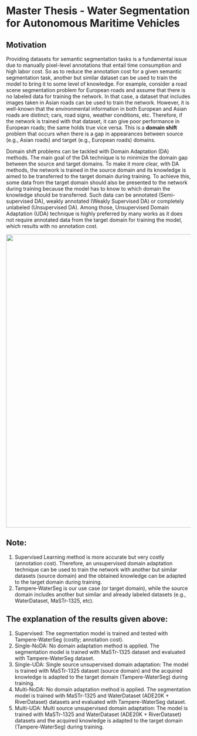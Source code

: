 # Master Thesis - Water Segmentation for Autonomous Maritime Vehicles

## Motivation 
Providing datasets for semantic segmentation tasks is a fundamental issue due to manually pixel-level annotations that entail time consumption and high labor cost. So as to reduce the annotation cost for a given semantic segmentation task, another but similar dataset can be used to train the model to bring it to some level of knowledge. For example, consider a road scene segmentation problem for European roads and assume that there is no labeled data for training the network. In that case, a dataset that includes images taken in Asian roads can be used to train the network. However, it is well-known that the environmental information in both European and Asian roads are distinct; cars, road signs, weather conditions, etc. Therefore, if the network is trained with that dataset, it can give poor performance in European roads; the same holds true vice versa. This is a <b>domain shift</b> problem that occurs when there is a gap in appearances between source (e.g., Asian roads) and target (e.g., European roads) domains. 

Domain shift problems can be tackled with Domain Adaptation (DA) methods. The main goal of the DA technique is to minimize the domain gap between the source and target domains. To make it more clear, with DA methods, the network is trained in the source domain and its knowledge is aimed to be transferred to the target domain during training. To achieve this, some data from the target domain should also be presented to the network during training because the model has to know to which domain the knowledge should be transferred. Such data can be annotated (Semi-supervised DA), weakly annotated (Weakly Supervised DA) or completely unlabeled (Unsupervised DA). Among those, Unsupervised Domain Adaptation (UDA) technique is highly preferred by many works as it does not require annotated data from the target domain for training the model, which results with no annotation cost.


<img src="https://user-images.githubusercontent.com/25903137/117814527-b64e7180-b264-11eb-8209-3271850e701e.jpg" width="600" height="800"/>


 ## Note: 
 1) Supervised Learning method is more accurate but very costly (annotation cost). Therefore, an unsupervised domain adaptation technique can be used to train the network with another but similar datasets (source domain) and the obtained knowledge can be adapted to the target domain during training.
 2) Tampere-WaterSeg is our use case (or target domain), while the source domain includes another but similar and already labeled datasets (e.g., WaterDataset, MaSTr-1325, etc).

## The explanation of the results given above: 
  1) Supervised: The segmentation model is trained and tested with Tampere-WaterSeg (costly; annotation cost).
  2) Single-NoDA: No domain adaptation method is applied. The segmentation model is trained with MaSTr-1325 dataset and evaluated with Tampere-WaterSeg dataset.
  3) Single-UDA: Single source unsupervised domain adaptation: The model is trained with MaSTr-1325 dataset (source domain) and the acquired knowledge is adapted to the target domain (Tampere-WaterSeg) during training.
  4) Multi-NoDA: No domain adaptation method is applied. The segmentation model is trained with MaSTr-1325 and WaterDataset (ADE20K + RiverDataset) datasets and evaluated with Tampere-WaterSeg dataset.
  5) Multi-UDA: Multi source unsupervised domain adaptation: The model is trained with MaSTr-1325 and WaterDataset (ADE20K + RiverDataset) datasets and the acquired knowledge is adapted to the target domain (Tampere-WaterSeg) during training.
  
